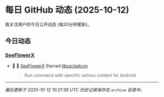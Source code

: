 # 每日 GitHub 动态 (2025-10-12)

我关注用户的今日公开动态 (每20分钟更新)。

## 今日动态

### [SeeFlowerX](https://github.com/SeeFlowerX)
- 🌟 👤 [SeeFlowerX](https://github.com/SeeFlowerX) Starred [libxzr/setcon](https://github.com/libxzr/setcon)
  > Run command with specific selinux context for Android


---
*最后更新于 2025-10-12 10:21:39 UTC*
*历史记录保存在 `archive` 目录中。*
